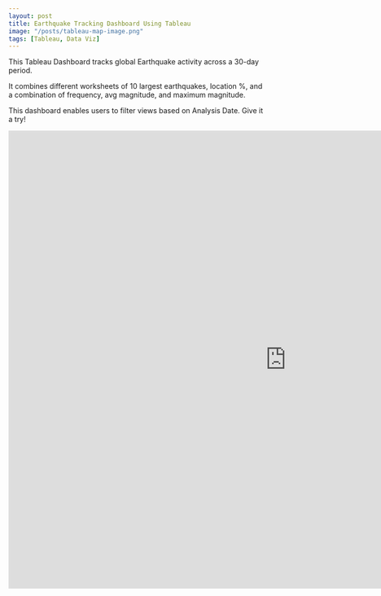```yaml
---
layout: post
title: Earthquake Tracking Dashboard Using Tableau
image: "/posts/tableau-map-image.png"
tags: [Tableau, Data Viz]
---
```


This Tableau Dashboard tracks global Earthquake activity across a 30-day period.

It combines different worksheets of 10 largest earthquakes, location %, and a combination of frequency, avg magnitude, and maximum magnitude.

This dashboard enables users to filter views based on Analysis Date. Give it a try!

<iframe seamless frameborder="0" src="https://public.tableau.com/views/EarthQuakeDashboard_16863248536920/DSIEarthquakeTracker?:embed=yes&:display_count=yes&:showVizHome=no" width = '1090' height = '900'></iframe>
